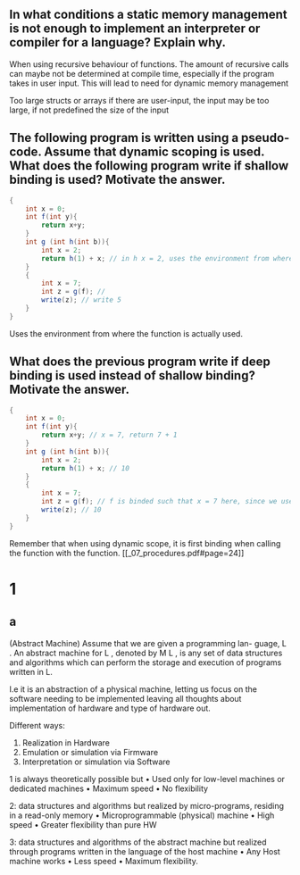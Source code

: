 ## In what conditions a static memory management is not enough to implement an interpreter or compiler for a language? Explain why.
When using recursive behaviour of functions. The amount of recursive calls can maybe not be determined at compile time, especially if the program takes in user input. This will lead to need for dynamic memory management

Too large structs or arrays
if there are user-input, the input may be too large, if not predefined the size of the input



## The following program is written using a pseudo-code. Assume that dynamic scoping is used. What does the following program write if shallow binding is used? Motivate the answer.

```java
{   
	int x = 0;
	int f(int y){
		return x+y; 
	}
	int g (int h(int b)){
		int x = 2;
		return h(1) + x; // in h x = 2, uses the environment from where the function is used. h(1) = 3. 3 + 2
	}
	{ 
		int x = 7;
		int z = g(f); // 
		write(z); // write 5
	}
}
```
Uses the environment from where the function is actually used.

## What does the previous program write if deep binding is used instead of shallow binding? Motivate the answer.
```java
{   
	int x = 0;
	int f(int y){
		return x+y; // x = 7, return 7 + 1
	}
	int g (int h(int b)){
		int x = 2;
		return h(1) + x; // 10
	}
	{ 
		int x = 7;
		int z = g(f); // f is binded such that x = 7 here, since we use dynamic scoping. Would be 0 if using static scoping
		write(z); // 10
	}
}
```
Remember that when using dynamic scope, it is first binding when calling the function with the function.
[[_07_procedures.pdf#page=24]]

# 1
## a
(Abstract Machine) Assume that we are given a programming lan-
guage, L . An abstract machine for L , denoted by M L , is any set of data structures and algorithms which can perform the storage and execution of programs written in L.

I.e it is an abstraction of a physical machine, letting us focus on the software needing to be implemented leaving all thoughts about implementation of hardware and type of hardware out.

Different ways:
1. Realization in Hardware
2. Emulation or simulation via Firmware
3. Interpretation or simulation via Software

1 is always theoretically possible but
• Used only for low-level machines or dedicated
machines
• Maximum speed
• No flexibility

2: data structures and algorithms but realized by
micro-programs, residing in a read-only memory
• Microprogrammable (physical) machine
• High speed
• Greater flexibility than pure HW

3: data structures and algorithms of the abstract machine but
realized through programs written in the language of the
host machine
• Any Host machine works
• Less speed
• Maximum flexibility.